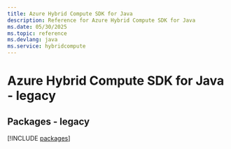 ```yaml
---
title: Azure Hybrid Compute SDK for Java
description: Reference for Azure Hybrid Compute SDK for Java
ms.date: 05/30/2025
ms.topic: reference
ms.devlang: java
ms.service: hybridcompute
---
```

# Azure Hybrid Compute SDK for Java - legacy
## Packages - legacy
[!INCLUDE [packages](hybrid-compute-index.md)]